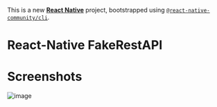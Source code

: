 This is a new [**React Native**](https://reactnative.dev) project, bootstrapped using [`@react-native-community/cli`](https://github.com/react-native-community/cli).

# React-Native FakeRestAPI

# Screenshots

![image](https://github.com/anujshrivastava1/React---Native-FakeRestAPI/assets/117368088/c7e7cbab-b63a-4103-ba03-e3b2c9a2aad1)
